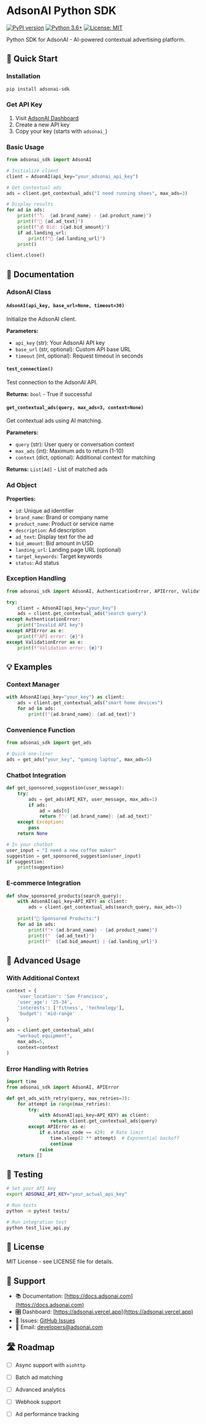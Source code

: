 # AdsonAI Python SDK

[![PyPI version](https://badge.fury.io/py/adsonai-sdk.svg)](https://badge.fury.io/py/adsonai-sdk)
[![Python 3.6+](https://img.shields.io/badge/python-3.6+-blue.svg)](https://www.python.org/downloads/)
[![License: MIT](https://img.shields.io/badge/License-MIT-yellow.svg)](https://opensource.org/licenses/MIT)

Python SDK for AdsonAI - AI-powered contextual advertising platform.

## 🚀 Quick Start

### Installation

```bash
pip install adsonai-sdk
```

### Get API Key

1. Visit [AdsonAI Dashboard](https://adsonai.vercel.app/api-keys)
2. Create a new API key
3. Copy your key (starts with `adsonai_`)

### Basic Usage

```python
from adsonai_sdk import AdsonAI

# Initialize client
client = AdsonAI(api_key="your_adsonai_api_key")

# Get contextual ads
ads = client.get_contextual_ads("I need running shoes", max_ads=3)

# Display results
for ad in ads:
    print(f"🏷️  {ad.brand_name} - {ad.product_name}")
    print(f"💬 {ad.ad_text}")
    print(f"💰 Bid: ${ad.bid_amount}")
    if ad.landing_url:
        print(f"🔗 {ad.landing_url}")
    print()

client.close()
```

## 📖 Documentation

### AdsonAI Class

#### `AdsonAI(api_key, base_url=None, timeout=30)`

Initialize the AdsonAI client.

**Parameters:**
- `api_key` (str): Your AdsonAI API key
- `base_url` (str, optional): Custom API base URL
- `timeout` (int, optional): Request timeout in seconds

#### `test_connection()`

Test connection to the AdsonAI API.

**Returns:** `bool` - True if successful

#### `get_contextual_ads(query, max_ads=3, context=None)`

Get contextual ads using AI matching.

**Parameters:**
- `query` (str): User query or conversation context
- `max_ads` (int): Maximum ads to return (1-10)
- `context` (dict, optional): Additional context for matching

**Returns:** `List[Ad]` - List of matched ads

### Ad Object

**Properties:**
- `id`: Unique ad identifier
- `brand_name`: Brand or company name
- `product_name`: Product or service name
- `description`: Ad description
- `ad_text`: Display text for the ad
- `bid_amount`: Bid amount in USD
- `landing_url`: Landing page URL (optional)
- `target_keywords`: Target keywords
- `status`: Ad status

### Exception Handling

```python
from adsonai_sdk import AdsonAI, AuthenticationError, APIError, ValidationError

try:
    client = AdsonAI(api_key="your_key")
    ads = client.get_contextual_ads("search query")
except AuthenticationError:
    print("Invalid API key")
except APIError as e:
    print(f"API error: {e}")
except ValidationError as e:
    print(f"Validation error: {e}")
```

## 💡 Examples

### Context Manager

```python
with AdsonAI(api_key="your_key") as client:
    ads = client.get_contextual_ads("smart home devices")
    for ad in ads:
        print(f"{ad.brand_name}: {ad.ad_text}")
```

### Convenience Function

```python
from adsonai_sdk import get_ads

# Quick one-liner
ads = get_ads("your_key", "gaming laptop", max_ads=5)
```

### Chatbot Integration

```python
def get_sponsored_suggestion(user_message):
    try:
        ads = get_ads(API_KEY, user_message, max_ads=1)
        if ads:
            ad = ads[0]
            return f"💡 {ad.brand_name}: {ad.ad_text}"
    except Exception:
        pass
    return None

# In your chatbot
user_input = "I need a new coffee maker"
suggestion = get_sponsored_suggestion(user_input)
if suggestion:
    print(suggestion)
```

### E-commerce Integration

```python
def show_sponsored_products(search_query):
    with AdsonAI(api_key=API_KEY) as client:
        ads = client.get_contextual_ads(search_query, max_ads=3)
    
    print("🎯 Sponsored Products:")
    for ad in ads:
        print(f"• {ad.brand_name} - {ad.product_name}")
        print(f"  {ad.ad_text}")
        print(f"  ${ad.bid_amount} | {ad.landing_url}")
```

## 🔧 Advanced Usage

### With Additional Context

```python
context = {
    'user_location': 'San Francisco',
    'user_age': '25-34',
    'interests': ['fitness', 'technology'],
    'budget': 'mid-range'
}

ads = client.get_contextual_ads(
    "workout equipment", 
    max_ads=5, 
    context=context
)
```

### Error Handling with Retries

```python
import time
from adsonai_sdk import AdsonAI, APIError

def get_ads_with_retry(query, max_retries=3):
    for attempt in range(max_retries):
        try:
            with AdsonAI(api_key=API_KEY) as client:
                return client.get_contextual_ads(query)
        except APIError as e:
            if e.status_code == 429:  # Rate limit
                time.sleep(2 ** attempt)  # Exponential backoff
                continue
            raise
    return []
```

## 🧪 Testing

```bash
# Set your API key
export ADSONAI_API_KEY="your_actual_api_key"

# Run tests
python -m pytest tests/

# Run integration test
python test_live_api.py
```

## 📝 License

MIT License - see LICENSE file for details.

## 🤝 Support

- 📚 Documentation: [https://docs.adsonai.com](https://docs.adsonai.com)
- 🎛️ Dashboard: [https://adsonai.vercel.app](https://adsonai.vercel.app)
- 🐛 Issues: [GitHub Issues](https://github.com/adsonai/python-sdk/issues)
- 📧 Email: developers@adsonai.com

## 🛣️ Roadmap

- [ ] Async support with `aiohttp`
- [ ] Batch ad matching
- [ ] Advanced analytics
- [ ] Webhook support
- [ ] Ad performance tracking

